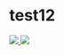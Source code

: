 # test12

<a href="https://portal.azure.com/#create/Microsoft.Template/uri/https%3A%2F%2Fraw.githubusercontent.com%2Famitmnit%2Ftest12%2Fmain%2Fazuredeploy.json" target="_blank">
  <img src="https://aka.ms/deploytoazurebutton"/>
</a>
<a href="http://armviz.io/#/?load=https://raw.githubusercontent.com/amitmnit/test12/main/azuredeploy.json" target="_blank">
  <img src="http://armviz.io/visualizebutton.png"/>
</a>
